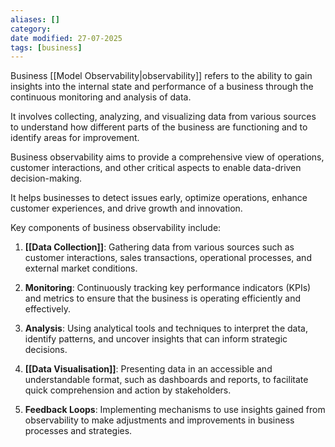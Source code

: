 ```yaml
---
aliases: []
category:
date modified: 27-07-2025
tags: [business]
---
```

Business [[Model Observability|observability]] refers to the ability to gain insights into the internal state and performance of a business through the continuous monitoring and analysis of data. 

It involves collecting, analyzing, and visualizing data from various sources to understand how different parts of the business are functioning and to identify areas for improvement. 

Business observability aims to provide a comprehensive view of operations, customer interactions, and other critical aspects to enable data-driven decision-making.

It helps businesses to detect issues early, optimize operations, enhance customer experiences, and drive growth and innovation.

Key components of business observability include:

1. **[[Data Collection]]**: Gathering data from various sources such as customer interactions, sales transactions, operational processes, and external market conditions.

2. **Monitoring**: Continuously tracking key performance indicators (KPIs) and metrics to ensure that the business is operating efficiently and effectively.

3. **Analysis**: Using analytical tools and techniques to interpret the data, identify patterns, and uncover insights that can inform strategic decisions.

4. **[[Data Visualisation]]**: Presenting data in an accessible and understandable format, such as dashboards and reports, to facilitate quick comprehension and action by stakeholders.

5. **Feedback Loops**: Implementing mechanisms to use insights gained from observability to make adjustments and improvements in business processes and strategies.

